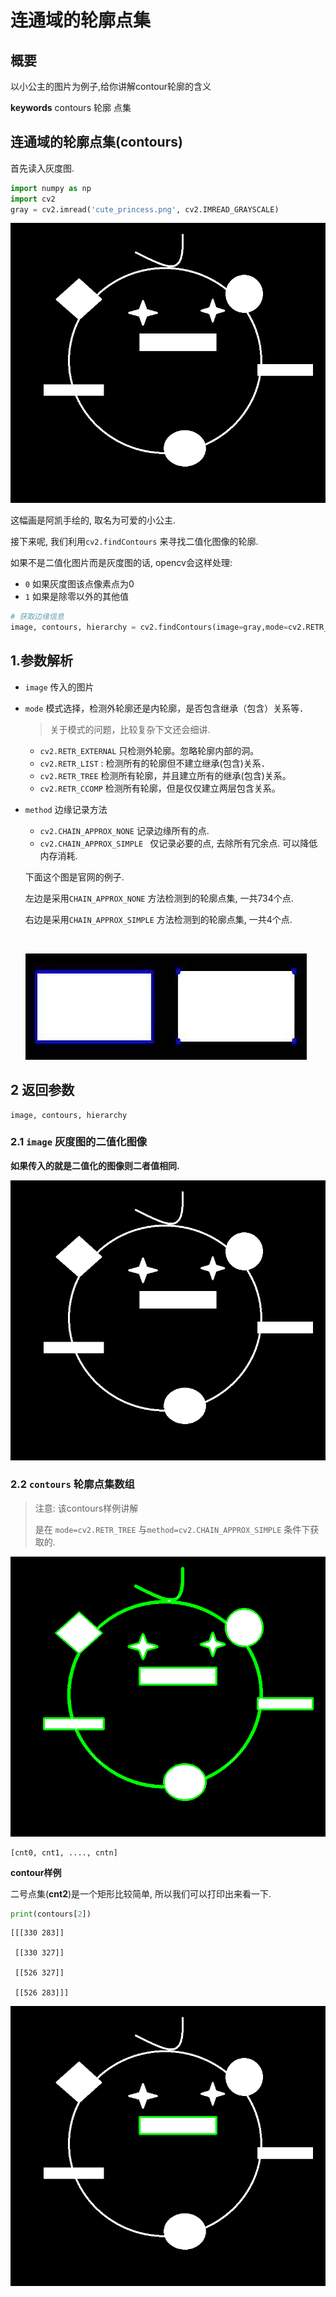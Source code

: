 
# 连通域的轮廓点集

## 概要
以小公主的图片为例子,给你讲解contour轮廓的含义

**keywords** contours 轮廓 点集

## 连通域的轮廓点集(contours)

首先读入灰度图.

```python
import numpy as np
import cv2
gray = cv2.imread('cute_princess.png', cv2.IMREAD_GRAYSCALE)
```

![cute_princess.png](./image/cute_princess.png)



这幅画是阿凯手绘的, 取名为可爱的小公主.

接下来呢, 我们利用`cv2.findContours` 来寻找二值化图像的轮廓.

如果不是二值化图片而是灰度图的话, opencv会这样处理:

* `0` 如果灰度图该点像素点为0
* `1` 如果是除零以外的其他值



```python
# 获取边缘信息
image, contours, hierarchy = cv2.findContours(image=gray,mode=cv2.RETR_TREE, method=cv2.CHAIN_APPROX_SIMPLE)
```



## 1.参数解析

* `image` 传入的图片

* `mode` 模式选择，检测外轮廓还是内轮廓，是否包含继承（包含）关系等．

  > 关于模式的问题，比较复杂下文还会细讲.

  * `cv2.RETR_EXTERNAL` 只检测外轮廓。忽略轮廓内部的洞。
  * `cv2.RETR_LIST` : 检测所有的轮廓但不建立继承(包含)关系．
  * `cv2.RETR_TREE` 检测所有轮廓，并且建立所有的继承(包含)关系。
  * `cv2.RETR_CCOMP` 检测所有轮廓，但是仅仅建立两层包含关系。

* `method`  边缘记录方法

  * `cv2.CHAIN_APPROX_NONE` 记录边缘所有的点.
  * `cv2.CHAIN_APPROX_SIMPLE ` 仅记录必要的点, 去除所有冗余点.  可以降低内存消耗.

  下面这个图是官网的例子.

  左边是采用`CHAIN_APPROX_NONE` 方法检测到的轮廓点集, 一共734个点.

  右边是采用`CHAIN_APPROX_SIMPLE` 方法检测到的轮廓点集, 一共4个点.

  ​

  ![find_contours_method.jpg](./image/find_contours_method.jpg)




## 2 返回参数

```
image, contours, hierarchy 
```

### 2.1 `image` 灰度图的二值化图像

**如果传入的就是二值化的图像则二者值相同.**

![find_contours_return.png](./image/find_contours_return.png)



### 2.2 `contours` 轮廓点集数组

> 注意: 该contours样例讲解
>
> 是在 `mode=cv2.RETR_TREE` 与`method=cv2.CHAIN_APPROX_SIMPLE` 条件下获取的.

  ![countours_part_all.png](./image/countours_part_all.png)

  ```
  [cnt0, cnt1, ...., cntn]
  ```

**contour样例**

  二号点集(**cnt2**)是一个矩形比较简单, 所以我们可以打印出来看一下.

  ```python
  print(contours[2])
  ```

  ```
  [[[330 283]]

   [[330 327]]

   [[526 327]]

   [[526 283]]]
  ```



![contours_part_2.png](./image/contours_part_2.png)

  
